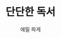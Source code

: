 ---
title: 단단한 독서
author: 에밀 파게
slug: ekseksgksehrtj
category: book
coverUrl: http://image.kyobobook.co.kr/images/book/large/134/l9791185152134.jpg
layout: post
hasSummary: true 
readDate:
readCount: 
---